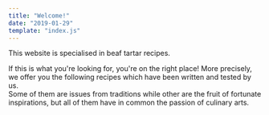 ```yaml
---
title: "Welcome!"
date: "2019-01-29"
template: "index.js"
---
```


This website is specialised in beaf tartar recipes.

If this is what you're looking for, you're on the right place!
More precisely, we offer you the following recipes which have
been written and tested by us.  
Some of them are issues from traditions while other are the fruit
of fortunate inspirations, but all of them have in common the
passion of culinary arts.




